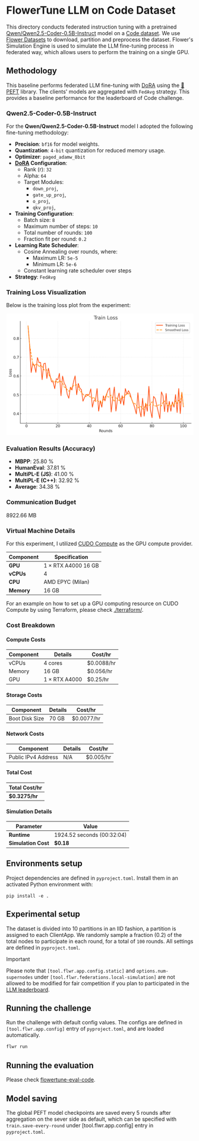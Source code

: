 # FlowerTune LLM on Code Dataset

This directory conducts federated instruction tuning with a pretrained [Qwen/Qwen2.5-Coder-0.5B-Instruct](https://huggingface.co/Qwen/Qwen2.5-Coder-0.5B-Instruct) model on a [Code dataset](https://huggingface.co/datasets/lucasmccabe-lmi/CodeAlpaca-20k).
We use [Flower Datasets](https://flower.dev/docs/datasets/) to download, partition and preprocess the dataset.
Flower's Simulation Engine is used to simulate the LLM fine-tuning process in federated way,
which allows users to perform the training on a single GPU.


## Methodology

This baseline performs federated LLM fine-tuning with [DoRA](https://arxiv.org/abs/2402.09353) using the [🤗PEFT](https://huggingface.co/docs/peft/en/index) library.
The clients' models are aggregated with `FedAvg` strategy.
This provides a baseline performance for the leaderboard of Code challenge.

### Qwen2.5-Coder-0.5B-Instruct

For the **Qwen/Qwen2.5-Coder-0.5B-Instruct** model I adopted the following fine-tuning methodology:

- **Precision**: `bf16` for model weights.
- **Quantization**: `4-bit` quantization for reduced memory usage.
- **Optimizer**: `paged_adamw_8bit`
- **[DoRA](https://arxiv.org/abs/2402.09353) Configuration**:
  - Rank (r): `32`
  - Alpha: `64`
  - Target Modules:
    - `down_proj`,
    - `gate_up_proj`,
    - `o_proj`,
    - `qkv_proj`,
- **Training Configuration**:
  - Batch size: `8`
  - Maximum number of steps: `10`
  - Total number of rounds: `100`
  - Fraction fit per round: `0.2`
- **Learning Rate Scheduler**:
  - Cosine Annealing over rounds, where:
    - Maximum LR: `5e-5`
    - Minimum LR: `5e-6`
  - Constant learning rate scheduler over steps
- **Strategy**: `FedAvg`

### Training Loss Visualization

Below is the training loss plot from the experiment:

![Training Loss](flowertune-eval-code/train_loss.png)

### Evaluation Results (Accuracy)

- **MBPP**:  25.80 %
- **HumanEval**: 37.81 %
- **MultiPL-E (JS)**: 41.00 %
- **MultiPL-E (C++)**: 32.92 %
- **Average**: 34.38 %

### Communication Budget

8922.66 MB

### Virtual Machine Details

For this experiment, I utilized [CUDO Compute](https://www.cudocompute.com/?via=flowertune-llm) as the GPU compute provider.

| **Component** | **Specification**    |
|---------------|----------------------|
| **GPU**       | 1 × RTX A4000 16 GB  |
| **vCPUs**     | 4                    |
| **CPU**       | AMD EPYC (Milan)     |
| **Memory**    | 16 GB                |

For an example on how to set up a GPU computing resource on CUDO Compute by using Terraform, please check [./terraform/](./terraform/).

### Cost Breakdown

#### Compute Costs

| **Component** | **Details**   | **Cost/hr** |
|---------------|---------------|-------------|
| vCPUs         | 4 cores       | $0.0088/hr  |
| Memory        | 16 GB         | $0.056/hr   |
| GPU           | 1 × RTX A4000  | $0.25/hr    |

#### Storage Costs

| **Component**    | **Details** | **Cost/hr** |
|------------------|-------------|-------------|
| Boot Disk Size   | 70 GB       | $0.0077/hr  |

#### Network Costs

| **Component**         | **Details** | **Cost/hr** |
|-----------------------|-------------|-------------|
| Public IPv4 Address   | N/A         | $0.005/hr   |

#### Total Cost

| **Total Cost/hr** |
|-------------------|
| **$0.3275/hr**    |

#### Simulation Details

| **Parameter**      | **Value**              |
|--------------------|------------------------|
| **Runtime**        | 1924.52 seconds (00:32:04) |
| **Simulation Cost**| **$0.18**              |

## Environments setup

Project dependencies are defined in `pyproject.toml`. Install them in an activated Python environment with:

```shell
pip install -e .
```

## Experimental setup

The dataset is divided into 10 partitions in an IID fashion, a partition is assigned to each ClientApp.
We randomly sample a fraction (0.2) of the total nodes to participate in each round, for a total of `100` rounds.
All settings are defined in `pyproject.toml`.

> [!IMPORTANT]
> Please note that `[tool.flwr.app.config.static]` and `options.num-supernodes` under `[tool.flwr.federations.local-simulation]` are not allowed to be modified for fair competition if you plan to participated in the [LLM leaderboard](https://flower.ai/benchmarks/llm-leaderboard).


## Running the challenge

Run the challenge with default config values.
The configs are defined in `[tool.flwr.app.config]` entry of `pyproject.toml`, and are loaded automatically.

```bash
flwr run
```

## Running the evaluation

Please check [flowertune-eval-code](https://github.com/ethicalabs-ai/FlowerTune-Qwen2.5-Coder-0.5B-Instruct/tree/main/flowertune-eval-code).

## Model saving

The global PEFT model checkpoints are saved every 5 rounds after aggregation on the sever side as default, which can be specified with `train.save-every-round` under [tool.flwr.app.config] entry in `pyproject.toml`.
